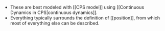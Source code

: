 * These are best modeled with [[CPS model]] using [[Continuous Dynamics in CPS|continuous dynamics]].
* Everything typically surrounds the definition of [[position]], from which most of everything else can be described.